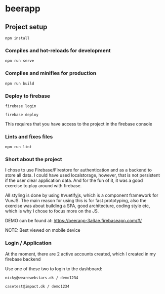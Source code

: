 # beerapp

## Project setup
```
npm install
```

### Compiles and hot-reloads for development
```
npm run serve
```

### Compiles and minifies for production
```
npm run build
```

### Deploy to firebase
```
firebase login
```

```
firebase deploy
```

This requires that you have access to the project in the firebase console

### Lints and fixes files
```
npm run lint
```

### Short about the project
I chose to use Firebase/Firestore for authentication and as a backend to store all data. 
I could have used localstorage, however, that is not persistent if the user clear application data.
And for the fun of it, it was a good exercise to play around with firebase. 

All styling is done by using #vuetifyjs, which is a component framework for VueJS. 
The main reason for using this is for fast prototyping, also the exercise was about building a SPA, good architecture, coding style etc, which is why I chose to focus more on the JS.

DEMO can be found at: https://beerapp-3a6ae.firebaseapp.com/#/

NOTE: Best viewed on mobile device

### Login / Application
At the moment, there are 2 active accounts created, which I created in my firebase backend

Use one of these two to login to the dashboard:
```
nicky@wearewebstars.dk / demo1234
```
```
casetest@impact.dk / demo1234
```

